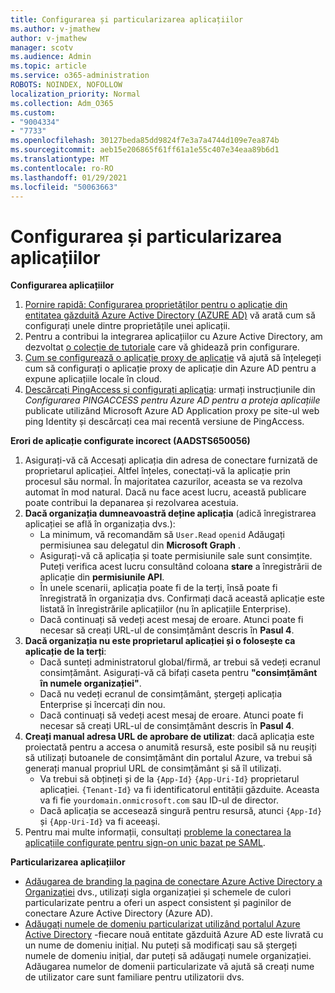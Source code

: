 ```yaml
---
title: Configurarea și particularizarea aplicațiilor
ms.author: v-jmathew
author: v-jmathew
manager: scotv
ms.audience: Admin
ms.topic: article
ms.service: o365-administration
ROBOTS: NOINDEX, NOFOLLOW
localization_priority: Normal
ms.collection: Adm_O365
ms.custom:
- "9004334"
- "7733"
ms.openlocfilehash: 30127beda85dd9824f7e3a7a4744d109e7ea874b
ms.sourcegitcommit: aeb15e206865f61ff61a1e55c407e34eaa89b6d1
ms.translationtype: MT
ms.contentlocale: ro-RO
ms.lasthandoff: 01/29/2021
ms.locfileid: "50063663"
---
```

# <a name="configure-and-customize-applications"></a>Configurarea și particularizarea aplicațiilor

**Configurarea aplicațiilor**

1. [Pornire rapidă: Configurarea proprietăților pentru o aplicație din entitatea găzduită Azure Active Directory (AZURE AD)](https://docs.microsoft.com/azure/active-directory/manage-apps/add-application-portal-configure) vă arată cum să configurați unele dintre proprietățile unei aplicații.
2. Pentru a contribui la integrarea aplicațiilor cu Azure Active Directory, am dezvoltat [o colecție de tutoriale](https://docs.microsoft.com/azure/active-directory/saas-apps/tutorial-list) care vă ghidează prin configurare.
3. [Cum se configurează o aplicație proxy de aplicație](https://docs.microsoft.com/azure/active-directory/manage-apps/application-proxy-config-how-to) vă ajută să înțelegeți cum să configurați o aplicație proxy de aplicație din Azure AD pentru a expune aplicațiile locale în cloud.
4. [Descărcați PingAccess și configurați aplicația](https://docs.microsoft.com/azure/active-directory/manage-apps/application-proxy-ping-access-publishing-guide#download-pingaccess-and-configure-your-application): urmați instrucțiunile din *Configurarea PINGACCESS pentru Azure AD pentru a proteja aplicațiile* publicate utilizând Microsoft Azure AD Application proxy pe site-ul web ping Identity și descărcați cea mai recentă versiune de PingAccess.

**Erori de aplicație configurate incorect (AADSTS650056)**

1. Asigurați-vă că Accesați aplicația din adresa de conectare furnizată de proprietarul aplicației. Altfel înțeles, conectați-vă la aplicație prin procesul său normal. În majoritatea cazurilor, aceasta se va rezolva automat în mod natural. Dacă nu face acest lucru, această publicare poate contribui la depanarea și rezolvarea acestuia.
2. **Dacă organizația dumneavoastră deține aplicația** (adică înregistrarea aplicației se află în organizația dvs.):
    - La minimum, vă recomandăm să `User.Read` `openid` Adăugați permisiunea sau delegatul din **Microsoft Graph** .
    - Asigurați-vă că aplicația și toate permisiunile sale sunt consimțite. Puteți verifica acest lucru consultând coloana **stare** a înregistrării de aplicație din **permisiunile API**.
    - În unele scenarii, aplicația poate fi de la terți, însă poate fi înregistrată în organizația dvs. Confirmați dacă această aplicație este listată în înregistrările aplicațiilor (nu în aplicațiile Enterprise).
    - Dacă continuați să vedeți acest mesaj de eroare. Atunci poate fi necesar să creați URL-ul de consimțământ descris în **Pasul 4**.
3. **Dacă organizația nu este proprietarul aplicației și o folosește ca aplicație de la terți**:
    - Dacă sunteți administratorul global/firmă, ar trebui să vedeți ecranul consimțământ. Asigurați-vă că bifați caseta pentru **"consimțământ în numele organizației"**.
    - Dacă nu vedeți ecranul de consimțământ, ștergeți aplicația Enterprise și încercați din nou.
    - Dacă continuați să vedeți acest mesaj de eroare. Atunci poate fi necesar să creați URL-ul de consimțământ descris în **Pasul 4**.
4. **Creați manual adresa URL de aprobare de utilizat**: dacă aplicația este proiectată pentru a accesa o anumită resursă, este posibil să nu reușiți să utilizați butoanele de consimțământ din portalul Azure, va trebui să generați manual propriul URL de consimțământ și să îl utilizați.
    - Va trebui să obțineți și de la `{App-Id}` `{App-Uri-Id}` proprietarul aplicației. `{Tenant-Id}` va fi identificatorul entității găzduite. Aceasta va fi fie `yourdomain.onmicrosoft.com` sau ID-ul de director.
    - Dacă aplicația se accesează singură pentru resursă, atunci `{App-Id}` și `{App-Uri-Id}` va fi aceeași.
5. Pentru mai multe informații, consultați [probleme la conectarea la aplicațiile configurate pentru sign-on unic bazat pe SAML](https://docs.microsoft.com/azure/active-directory/manage-apps/application-sign-in-problem-federated-sso-gallery#misconfigured-application).

**Particularizarea aplicațiilor**

- [Adăugarea de branding la pagina de conectare Azure Active Directory a Organizației](https://docs.microsoft.com/azure/active-directory/fundamentals/customize-branding) dvs., utilizați sigla organizației și schemele de culori particularizate pentru a oferi un aspect consistent și paginilor de conectare Azure Active Directory (Azure AD).
- [Adăugați numele de domeniu particularizat utilizând portalul Azure Active Directory](https://docs.microsoft.com/azure/active-directory/fundamentals/add-custom-domain) -fiecare nouă entitate găzduită Azure AD este livrată cu un nume de domeniu inițial. Nu puteți să modificați sau să ștergeți numele de domeniu inițial, dar puteți să adăugați numele organizației. Adăugarea numelor de domenii particularizate vă ajută să creați nume de utilizator care sunt familiare pentru utilizatorii dvs.
